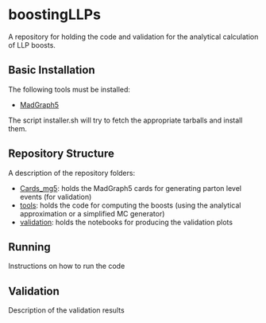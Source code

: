 # boostingLLPs
A repository for holding the code and validation for the analytical calculation of LLP boosts.

## Basic Installation ##

The following tools must be installed:

  * [MadGraph5](https://launchpad.net/mg5amcnlo/)

The script installer.sh will try to fetch the appropriate tarballs and install them.

## Repository Structure ##

A description of the repository folders:

  * [Cards_mg5](Cards_mg5): holds the MadGraph5 cards for generating parton level events (for validation)
  * [tools](tools): holds the code for computing the boosts (using the analytical approximation or a simplified MC generator)
  * [validation](validation): holds the notebooks for producing the validation plots

## Running ##

Instructions on how to run the code


## Validation ##

Description of the validation results
